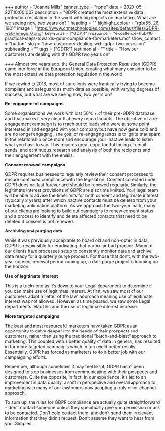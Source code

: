 +++
author = "Joanna Mills"
banner_type = "none"
date = 2020-05-22T10:00:00Z
description = "GDPR created the most extensive data protection regulation in the world with big impacts on marketing. What are we seeing now, two years on? "
heading = ""
highlight_colour = "rgb(55, 26, 190)"
image = "https://www.crmtechnologies.com/sites/default/files/GDPR-web-image_0.png"
keywords = ["GDPR"]
resource = "excellence-hub/10-practical-steps-towards-gdpr-compliance-for-marketers.md"
show_contact = "button"
slug = "how-customers-dealing-with-gdpr-two-years-on"
subheading = ""
tags = ["GDPR"]
testimonial = ""
title = "How our customers are dealing with the GDPR two years on"

+++
Almost two years ago, the General Data Protection Regulation (GDPR) came into force in the European Union, creating what many consider to be the most extensive data protection regulation in the world.

If we rewind to 2018, most of our clients were frantically trying to become compliant and safeguard as much data as possible, with varying degrees of success, but what are we seeing now, two years on?

**Re-engagement campaigns**

Some organisations we work with lost 50% + of their pre-GDPR database, and that makes it very clear that every record counts. The objective of a re-engagement campaign is to reach out to leads who were at some point interested in and engaged with your company but have now gone cold and are no longer engaging. The goal of re-engaging leads is to ignite that spark in the relationship once more and encourage your inactive leads to listen what you have to say. This requires great copy, tactful timing of email sends, and continuous research and analysis of both the recipients and their engagement with the emails.

**Consent renewal campaigns**

GDPR requires businesses to regularly review their consent processes to ensure continued compliance with the legislation. Consent collected under GDPR does not last forever and should be renewed regularly. Similarly, the legitimate interest provisions of GDPR are also time limited. Your legal team will be able to advise the time limits for both consent and legitimate interest (typically 2 years) after which inactive contacts must be deleted from your marketing automation platform. As we approach the two-year mark, many of our clients are looking to build out campaigns to renew consent status and a process to identify and delete affected contacts that need to be deleted if consent is not renewed.

**Archiving and purging data**

While it was previously acceptable to hoard old and non-opted in data, GDPR is responsible for eradicating that particular bad practice. Many of our clients have processes setup to constantly monitor data and archive data ready for a quarterly purge process. For those that don’t, with the two-year consent renewal period coming up, a data purge project is looming on the horizon.

**Use of legitimate interest**

This is a tricky one as it’s down to your Legal department to determine if you can make use of legitimate interest. At first, we saw most of our customers adopt a ‘letter of the law’ approach meaning use of legitimate interest was not allowed. However, as time passed, we saw some Legal departments relax this and the use of legitimate interest increase.

**More targeted campaigns**

The best and most resourceful marketers have taken GDPR as an opportunity to delve deeper into the needs of their prospects and customers, rather than using the traditional "batch-and-blast" approach to marketing. This coupled with a better quality of data in general, has resulted in far more targeted campaigns which in turn yield better results. Essentially, GDPR has forced us marketers to do a better job with our campaigning efforts.

Remember, although sometimes it may feel like it, GDPR hasn't been designed to stop businesses from communicating with their prospects and customers. Quite the opposite, in fact. In our experience, it’s led to an improvement in data quality, a shift in perspective and overall approach to marketing with many of our customers now adopting a truly omni-channel approach.

To sum up, the rules for GDPR compliance are actually quite straightforward – don’t contact someone unless they specifically give you permission or ask to be contacted. Don’t cold contact them, and don’t send them irrelevant information that they didn’t request. Don’t assume they want to hear from you. Simples.
